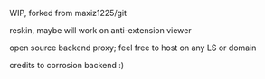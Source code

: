 WIP, forked from maxiz1225/git

reskin, maybe will work on anti-extension viewer

open source backend proxy; feel free to host on any LS or domain

credits to corrosion backend :)

